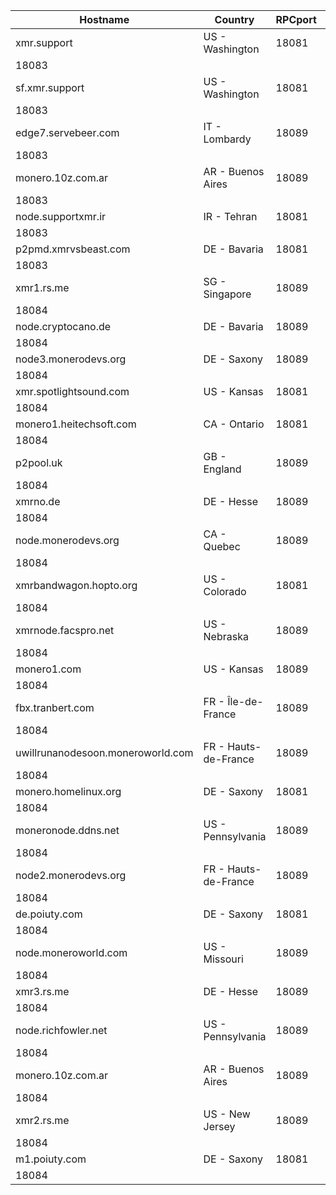 Hostname | Country | RPCport | P2Pport
--- | --- | --- | ---
xmr.support | US - Washington | 18081
 | 18083
sf.xmr.support | US - Washington | 18081
 | 18083
edge7.servebeer.com | IT - Lombardy | 18089
 | 18083
monero.10z.com.ar | AR - Buenos Aires | 18089
 | 18083
node.supportxmr.ir | IR - Tehran | 18081
 | 18083
p2pmd.xmrvsbeast.com | DE - Bavaria | 18081
 | 18083
xmr1.rs.me | SG - Singapore | 18089
 | 18084
node.cryptocano.de | DE - Bavaria | 18089
 | 18084
node3.monerodevs.org | DE - Saxony | 18089
 | 18084
xmr.spotlightsound.com | US - Kansas | 18081
 | 18084
monero1.heitechsoft.com | CA - Ontario | 18081
 | 18084
p2pool.uk | GB - England | 18089
 | 18084
xmrno.de | DE - Hesse | 18089
 | 18084
node.monerodevs.org | CA - Quebec | 18089
 | 18084
xmrbandwagon.hopto.org | US - Colorado | 18081
 | 18084
xmrnode.facspro.net | US - Nebraska | 18089
 | 18084
monero1.com | US - Kansas | 18089
 | 18084
fbx.tranbert.com | FR - Île-de-France | 18089
 | 18084
uwillrunanodesoon.moneroworld.com | FR - Hauts-de-France | 18089
 | 18084
monero.homelinux.org | DE - Saxony | 18081
 | 18084
moneronode.ddns.net | US - Pennsylvania | 18089
 | 18084
node2.monerodevs.org | FR - Hauts-de-France | 18089
 | 18084
de.poiuty.com | DE - Saxony | 18081
 | 18084
node.moneroworld.com | US - Missouri | 18089
 | 18084
xmr3.rs.me | DE - Hesse | 18089
 | 18084
node.richfowler.net | US - Pennsylvania | 18089
 | 18084
monero.10z.com.ar | AR - Buenos Aires | 18089
 | 18084
xmr2.rs.me | US - New Jersey | 18089
 | 18084
m1.poiuty.com | DE - Saxony | 18081
 | 18084
